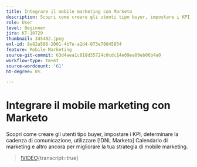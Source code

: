 ```yaml
---
title: Integrare il mobile marketing con Marketo
description: Scopri come creare gli utenti tipo buyer, impostare i KPI, determinare la cadenza di comunicazione, utilizzare [!DNL Marketo’s] Calendario di marketing e altro ancora per migliorare la tua strategia di mobile marketing.
role: User
level: Beginner
jira: KT-10729
thumbnail: 345402.jpeg
exl-id: 8e82a586-2001-4b7e-a2d4-073e78045854
feature: Mobile Marketing
source-git-commit: 63d4aea1c818d35724c0cdc14e69ea00eb06b4a0
workflow-type: tm+mt
source-wordcount: '61'
ht-degree: 0%

---
```


# Integrare il mobile marketing con Marketo

Scopri come creare gli utenti tipo buyer, impostare i KPI, determinare la cadenza di comunicazione, utilizzare [!DNL Marketo] Calendario di marketing e altro ancora per migliorare la tua strategia di mobile marketing.

>[!VIDEO](https://video.tv.adobe.com/v/345402/?quality=12&learn=on){transcript=true}
